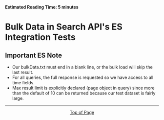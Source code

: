**Estimated Reading Time: 5 minutes**
# Bulk Data in Search API's ES Integration Tests

## Important ES Note

- Our bulkData.txt must end in a blank line, or the bulk load will skip the last result.
- For all queries, the full response is requested so we have access to all time fields.
- Max result limit is explicitly declared (page object in query) since more than the default of 10 can be returned because our test dataset is fairly large.

<hr>
<div align="center"><a href="#">Top of Page</a></div>
